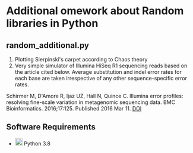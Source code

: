 # Additional omework about Random libraries in Python

## random_additional.py

1. Plotting Sierpinski's carpet according to Chaos theory
2. Very simple simulator of Illumina HiSeq	R1 sequencing reads based on the article cited below. Average substitution and indel error rates for each base are taken irrespective of any other sequence-specific error rates. 


Schirmer M, D'Amore R, Ijaz UZ, Hall N, Quince C. Illumina error profiles: resolving fine-scale variation in metagenomic sequencing data. BMC Bioinformatics. 2016;17:125. Published 2016 Mar 11. [DOI](doi:10.1186/s12859-016-0976-y)

 ## Software Requirements
* <img src=https://github.com/simple-icons/simple-icons/blob/develop/icons/python.svg height=20> Python 3.8
